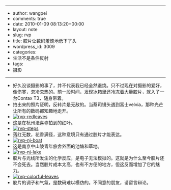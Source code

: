 - --
- author: wangpei
- comments: true
- date: 2010-01-09 08:13:20+00:00
- layout: note
- slug: rvp
- title: 胶片让数码羞愧地低下了头
- wordpress_id: 3009
- categories:
- 生活不是条件反射
- tags:
- 摄影
- --
- 好久没谈摄影的事了，并不代表我已经全然退烧。只不过现在对摄影的爱好，像伤寒，忽冷忽热的。前一段时间，发现冰箱里还冷冻着大量胶片，就入了一台Contax T3，随身带着。
- 拍出来的照片证明，反转片是无敌的。当蔡司镜头遇到富士velvia，那种光芒让所有的数码都知趣地走开。
- [![rvp-redleaves](http://farm3.static.flickr.com/2792/4256723508_7cf4d72e85.jpg)](http://www.flickr.com/photos/lookoo/4256723508/)
- 这是在杭州法喜寺拍到的红叶。
- [![rvp-steps](http://farm3.static.flickr.com/2741/4256723510_9d178997ee.jpg)](http://www.flickr.com/photos/lookoo/4256723510/)
- 落红无数，花香满径，这种意境只有通过胶片才能表达。
- [![rvp-nj-boat](http://farm5.static.flickr.com/4053/4255978207_a4669c7210.jpg)](http://www.flickr.com/photos/lookoo/4255978207/)
- 这是南京中山陵青年旅舍外面的池塘和草地。
- [![rvp-nj-lake](http://farm5.static.flickr.com/4067/4255978213_fd42b44e02.jpg)](http://www.flickr.com/photos/lookoo/4255978213/)
- 胶片与光线所发生的化学反应，是电子无法模拟的。这就是为什么至今胶片还不会死去。当然胶片成本太高，也有不方便的地方，但这反而增加了它的魅力。
- [![rvp-colorful-leaves](http://farm3.static.flickr.com/2706/4256723494_b894466b8f.jpg)](http://www.flickr.com/photos/lookoo/4256723494/)
- 胶片的调子和气氛，是数码难以模仿的。不同意的朋友，请留言辩论。
